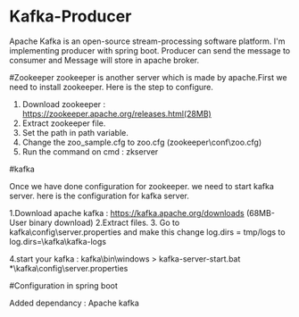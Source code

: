 # Kafka-Producer
Apache Kafka is an open-source stream-processing software platform. I'm implementing producer with spring boot. Producer can send the message to consumer and Message will store in apache broker.

#Zookeeper
zookeeper is another server which is made by apache.First we need to install zookeeper. Here is the step  to configure.

1. Download zookeeper : https://zookeeper.apache.org/releases.html(28MB)
2. Extract zookeeper file.
3. Set the path in path variable.
4. Change the zoo_sample.cfg to zoo.cfg (zookeeper\conf\zoo.cfg)
4. Run the command on cmd : zkserver

#kafka

Once we have done configuration for zookeeper. we need to start kafka server. here is the configuration for kafka server.

1.Download apache kafka : https://kafka.apache.org/downloads (68MB- User binary download)
2.Extract files.
3. Go to kafka\config\server.properties and make this change
   log.dirs = tmp/logs to log.dirs=\kafka\kafka-logs

4.start your kafka : kafka\bin\windows > kafka-server-start.bat  *\kafka\config\server.properties

#Configuration in spring boot 

Added dependancy : Apache kafka
